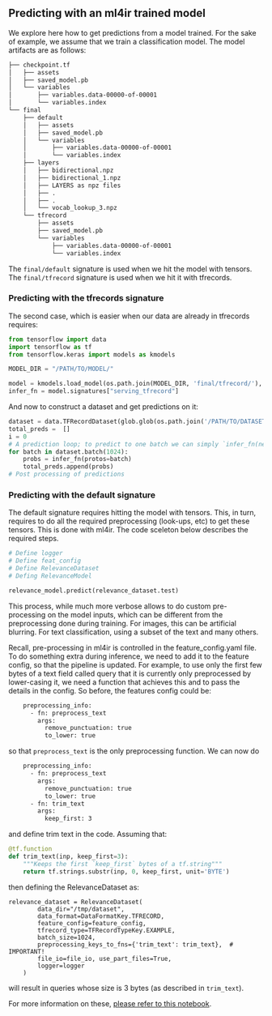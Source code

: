 ## Predicting with an ml4ir trained model

We explore here how to get predictions from a model trained.
For the sake of example, we assume that we train a classification model.
The model artifacts are as follows:
```bash
├── checkpoint.tf
│   ├── assets
│   ├── saved_model.pb
│   └── variables
│       ├── variables.data-00000-of-00001
│       └── variables.index
└── final
    ├── default
    │   ├── assets
    │   ├── saved_model.pb
    │   └── variables
    │       ├── variables.data-00000-of-00001
    │       └── variables.index
    ├── layers
    │   ├── bidirectional.npz
    │   ├── bidirectional_1.npz
    │   ├── LAYERS as npz files
    │   ├── .
    │   ├── .
    │   └── vocab_lookup_3.npz
    └── tfrecord
        ├── assets
        ├── saved_model.pb
        └── variables
            ├── variables.data-00000-of-00001
            └── variables.index
```
The `final/default` signature is used when we hit the model with tensors.
The `final/tfrecord` signature is used when we hit it with tfrecords.

### Predicting with the tfrecords signature
The second case, which is easier when our data are already in tfrecords requires:
```python
from tensorflow import data
import tensorflow as tf
from tensorflow.keras import models as kmodels

MODEL_DIR = "/PATH/TO/MODEL/"

model = kmodels.load_model(os.path.join(MODEL_DIR, 'final/tfrecord/'), compile=False)
infer_fn = model.signatures["serving_tfrecord"]
```
And now to construct a dataset and get predictions on it:
```python
dataset = data.TFRecordDataset(glob.glob(os.path.join('/PATH/TO/DATASET', "part*")))
total_preds =  []
i = 0
# A prediction loop; to predict to one batch we can simply `infer_fn(next(iter(dataset)))`
for batch in dataset.batch(1024):
    probs = infer_fn(protos=batch)
    total_preds.append(probs)
# Post processing of predictions
```

### Predicting with the default signature
The default signature requires hitting the model with tensors. This, in turn, requires to
do all the required preprocessing (look-ups, etc) to get these tensors.
This is done with ml4ir. The code sceleton below describes the required steps.

```python
# Define logger
# Define feat_config
# Define RelevanceDataset
# Defing RelevanceModel

relevance_model.predict(relevance_dataset.test)
```

This process, while much more verbose allows to do custom pre-processing on the model
inputs, which can be different from the preprocessing done during training.
For images, this can be artificial blurring. For text classification, using a subset of the
text and many others.

Recall, pre-processing in ml4ir is controlled in the feature_config.yaml file.
To do something extra during inference, we need to add it to the feature config, so that the
pipeline is updated.
For example, to use only the first few bytes of a text field called query that it is currently
only preprocessed by lower-casing it, we need a function that achieves this and to pass the details
in the config.
So before, the features config could be:
```bash
    preprocessing_info:
      - fn: preprocess_text
        args:
          remove_punctuation: true
          to_lower: true
```
so that `preprocess_text` is the only preprocessing function. We can now do
```bash
    preprocessing_info:
      - fn: preprocess_text
        args:
          remove_punctuation: true
          to_lower: true
      - fn: trim_text
        args:
          keep_first: 3
```
and define trim text in the code.
Assuming that:
```python
@tf.function
def trim_text(inp, keep_first=3):
    """Keeps the first `keep_first` bytes of a tf.string"""
    return tf.strings.substr(inp, 0, keep_first, unit='BYTE')
```
then defining the RelevanceDataset as:
```
relevance_dataset = RelevanceDataset(
        data_dir="/tmp/dataset",
        data_format=DataFormatKey.TFRECORD,
        feature_config=feature_config,
        tfrecord_type=TFRecordTypeKey.EXAMPLE,
        batch_size=1024,
        preprocessing_keys_to_fns={'trim_text': trim_text},  # IMPORTANT!
        file_io=file_io, use_part_files=True,
        logger=logger
    )
```
will result in queries whose size is 3 bytes (as described in `trim_text`).

For more information on these, [please refer to this notebook](../../../ml4ir/notebooks/predicting_with_ml4ir.ipynb).